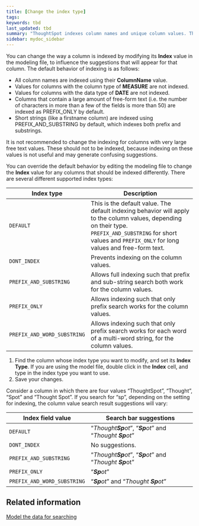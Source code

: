 ```yaml
---
title: [Change the index type]
tags:
keywords: tbd
last_updated: tbd
summary: "ThoughtSpot indexes column names and unique column values. The indexes are used to dynamically generate suggestions in the search bar when typing a search."
sidebar: mydoc_sidebar
---
```

You can change the way a column is indexed by modifying its **Index** value in the modeling file, to influence the suggestions that will appear for that column. The default behavior of indexing is as follows:

-   All column names are indexed using their **ColumnName** value.
-   Values for columns with the column type of **MEASURE** are not indexed.
-   Values for columns with the data type of **DATE** are not indexed.
-   Columns that contain a large amount of free-form text (i.e. the number of characters in more than a few of the fields is more than 50) are indexed as PREFIX_ONLY by default.
-   Short strings (like a firstname column) are indexed using PREFIX_AND_SUBSTRING by default, which indexes both prefix and substrings.

It is not recommended to change the indexing for columns with very large free text values. These should not to be indexed, because indexing on these values is not useful and may generate confusing suggestions.

You can override the default behavior by editing the modeling file to change the **Index** value for any columns that should be indexed differently. There are several different supported index types:

|Index type|Description|
|----------|-----------|
|`DEFAULT`|This is the default value. The default indexing behavior will apply to the column values, depending on their type. `PREFIX_AND_SUBSTRING` for short values and `PREFIX_ONLY` for long values and free-form text.|
|`DONT_INDEX`|Prevents indexing on the column values.|
|`PREFIX_AND_SUBSTRING`|Allows full indexing such that prefix and sub-string search both work for the column values.|
|`PREFIX_ONLY`|Allows indexing such that only prefix search works for the column values.|
|`PREFIX_AND_WORD_SUBSTRING`|Allows indexing such that only prefix search works for each word of a multi-word string, for the column values.|

1. Find the column whose index type you want to modify, and set its **Index Type**. If you are using the model file, double click in the **Index** cell, and type in the index type you want to use.
2. Save your changes.

Consider a column in which there are four values “ThoughtSpot”, “Thought”, “Spot” and “Thought Spot”. If you search for “sp”, depending on the setting for indexing, the column value search result suggestions will vary:

|**Index** field value|Search bar suggestions|
|---------------------|----------------------|
|`DEFAULT`|“*Thought**Sp**ot*”, “***Sp**ot*” and “*Thought **Sp**ot*”|
|`DONT_INDEX`|No suggestions.|
|`PREFIX_AND_SUBSTRING`|“*Thought**Sp**ot*”, “***Sp**ot*” and “*Thought **Sp***ot”|
|`PREFIX_ONLY`|“***Sp**ot*”|
|`PREFIX_AND_WORD_SUBSTRING`|“***Sp**ot*” and “*Thought **Sp**ot*”|


## Related information  

[Model the data for searching](semantic_modeling.html#)
